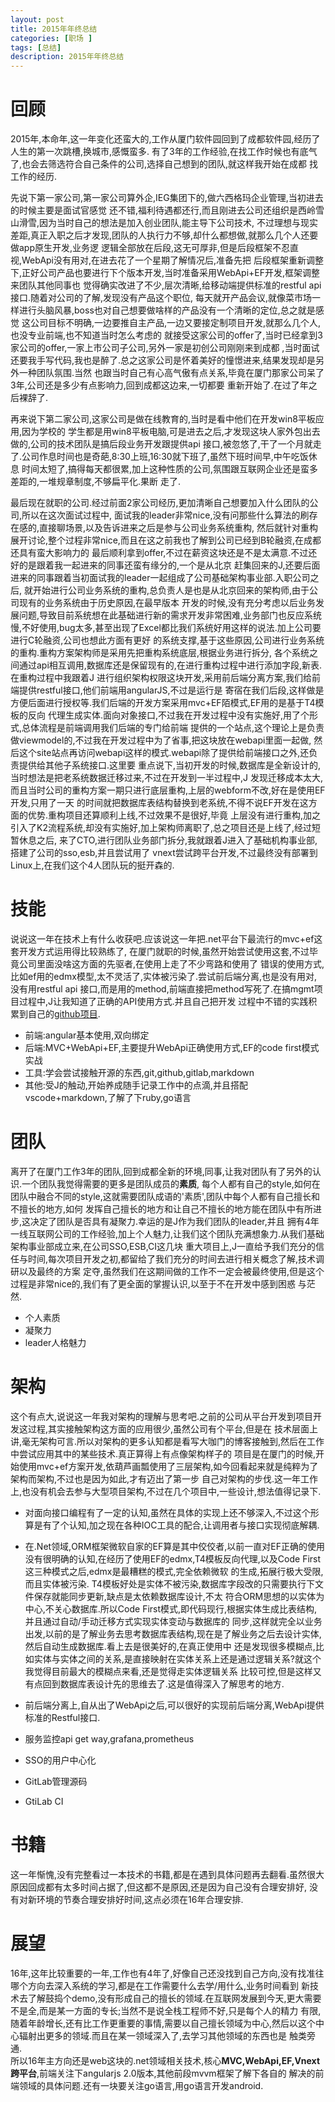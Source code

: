 ```yaml
---
layout: post
title: 2015年年终总结
categories: [职场 ]
tags: [总结]
description: 2015年年终总结
---
```


# 回顾
2015年,本命年,这一年变化还蛮大的,工作从厦门软件园回到了成都软件园,经历了人生的第一次跳槽,换城市,感慨蛮多.
有了3年的工作经验,在找工作时候也有底气了,也会去筛选符合自己条件的公司,选择自己想到的团队,就这样我开始在成都
找工作的经历.  
 
 <!--break--> 
    
先说下第一家公司,第一家公司算外企,IEG集团下的,做六西格玛企业管理,当初进去的时候主要是面试官感觉
还不错,福利待遇都还行,而且刚进去公司还组织是西岭雪山滑雪,因为当时自己的想法是加入创业团队,能主导下公司技术,
不过理想与现实差距,真正入职之后才发现,团队的人执行力不够,却什么都想做,就那么几个人还要做app原生开发,业务逻
逻辑全部放在后段,这无可厚非,但是后段框架不忍直视,WebApi没有用对,在进去花了一个星期了解情况后,准备先把
后段框架重新调整下,正好公司产品也要进行下个版本开发,当时准备采用WebApi+EF开发,框架调整来团队其他同事也
觉得确实改进了不少,层次清晰,给移动端提供标准的restful api接口.随着对公司的了解,发现没有产品这个职位,
每天就开产品会议,就像菜市场一样进行头脑风暴,boss也对自己想要做啥样的产品没有一个清晰的定位,总之就是感觉
这公司目标不明确,一边要推自主产品,一边又要接定制项目开发,就那么几个人,也没专业前端,也不知道当时怎么考虑的
就接受这家公司的offer了,当时已经拿到3家公司的offer,一家上市公司子公司,另外一家是初创公司刚刚来到成都
,当时面试还要我手写代码,我也是醉了.总之这家公司是怀着美好的憧憬进来,结果发现却是另外一种团队氛围.当然
也跟当时自己有心高气傲有点关系,毕竟在厦门那家公司呆了3年,公司还是多少有点影响力,回到成都这边来,一切都要
重新开始了.在过了年之后裸辞了.    
  
  
再来说下第二家公司,这家公司是做在线教育的,当时是看中他们在开发win8平板应用,因为学校的
学生都是用win8平板电脑,可是进去之后,才发现这块人家外包出去做的,公司的技术团队是搞后段业务开发跟提供api
接口,被忽悠了,干了一个月就走了.公司作息时间也是奇葩,8:30上班,16:30就下班了,虽然下班时间早,中午吃饭休息
时间太短了,搞得每天都很累,加上这种性质的公司,氛围跟互联网企业还是蛮多差距的,一堆规章制度,不够扁平化.果断
走了.  
  
最后现在就职的公司.经过前面2家公司经历,更加清晰自己想要加入什么团队的公司,所以在这次面试过程中,
面试我的leader非常nice,没有问那些什么算法的刷存在感的,直接聊场景,以及告诉进来之后是参与公司业务系统重构,
然后就针对重构展开讨论,整个过程非常nice,而且在这之前我也了解到公司已经到B轮融资,在成都还具有蛮大影响力的
最后顺利拿到offer,不过在薪资这块还是不是太满意.不过还好的是跟着我一起进来的同事还蛮有缘分的,一个是从北京
赶集回来的J,还要后面进来的同事跟着当初面试我的leader一起组成了公司基础架构事业部.入职公司之后,
就开始进行公司业务系统的重构,总负责人是也是从北京回来的架构师,由于公司现有的业务系统由于历史原因,在最早版本
开发的时候,没有充分考虑以后业务发展问题,导致目前系统想在此基础进行新的需求开发非常困难,业务部门也反应系统
慢,不好使用,bug太多,甚至出现了Excel都比我们系统好用这样的说法.加上公司要进行C轮融资,公司也想此方面有更好
的系统支撑,基于这些原因,公司进行业务系统的重构.重构方案架构师是采用先把重构系统底层,根据业务进行拆分,
各个系统之间通过api相互调用,数据库还是保留现有的,在进行重构过程中进行添加字段,新表.在重构过程中我跟着J
进行组织架构权限这块开发,采用前后端分离方案,我们给前端提供restful接口,他们前端用angularJS,不过是运行是
寄宿在我们后段,这样做是方便后面进行授权等.我们后端的开发方案采用mvc+EF陌模式,EF用的是基于T4模板的反向
代理生成实体.面向对象接口,不过我在开发过程中没有实施好,用了个形式,总体流程是前端调用我们后端的专门给前端
提供的一个站点,这个理论上是负责做viewmodel的,不过我在开发过程中为了省事,把这块放在webapi里面一起做,
然后这个site站点再访问webapi这样的模式.webapi除了提供给前端接口之外,还负责提供给其他子系统接口.这里要
重点说下,当初开发的时候,数据库是全新设计的,当时想法是把老系统数据迁移过来,不过在开发到一半过程中,J
发现迁移成本太大,而且当时公司的重构方案一期只进行底层重构,上层的webform不改,好在是使用EF开发,只用了一天
的时间就把数据库表结构替换到老系统,不得不说EF开发在这方面的优势.重构项目还算顺利上线,不过效果不是很好,毕竟
上层没有进行重构,加之引入了K2流程系统,却没有实施好,加上架构师离职了,总之项目还是上线了,经过短暂休息之后,
来了CTO,进行团队业务部门拆分,我就跟着J进入了基础机构事业部,搭建了公司的sso,esb,并且尝试用了
vnext尝试跨平台开发,不过最终没有部署到Linux上,在我们这个4人团队玩的挺开森的.
# 技能
说说这一年在技术上有什么收获吧.应该说这一年把.net平台下最流行的mvc+ef这套开发方式运用得比较熟练了,
在厦门就职的时候,虽然开始尝试使用这套,不过毕竟公司里面没啥这方面的先驱者,在使用上走了不少弯路和使用了
错误的使用方式,比如ef用的edmx模型,太不灵活了,实体被污染了.尝试前后端分离,也是没有用对,没有用restful api
接口,而是用的method,前端直接把method写死了.在搞mgmt项目过程中,J让我知道了正确的API使用方式.并且自己把开发
过程中不错的实践积累到自己的[github项目](https://github.com/hqpsoft/SEMS).  

* 前端:angular基本使用,双向绑定
* 后端:MVC+WebApi+EF,主要提升WebApi正确使用方式,EF的code first模式实战
* 工具:学会尝试接触开源的东西,git,github,gitlab,markdown
* 其他:受J的触动,开始养成随手记录工作中的点滴,并且搭配vscode+markdown,了解了下ruby,go语言  

# 团队
离开了在厦门工作3年的团队,回到成都全新的环境,同事,让我对团队有了另外的认识.一个团队我觉得需要的更多是团队成员的**素质**,
每个人都有自己的style,如何在团队中融合不同的style,这就需要团队成语的'素质',团队中每个人都有自己擅长和不擅长的地方,如何
发挥自己擅长的地方和让自己不擅长的地方能在团队中有所进步,这决定了团队是否具有凝聚力.幸运的是J作为我们团队的leader,并且
拥有4年一线互联网公司的工作经验,加上个人魅力,让我们这个团队充满想象力.从我们基础架构事业部成立来,在公司SSO,ESB,CI这几块
重大项目上,J一直给予我们充分的信任与时间,每次项目开发之初,都留给了我们充分的时间去进行相关概念了解,技术调研以及最终的方案
定夺,虽然我们在这期间做的工作不一定会被最终使用,但是这个过程是非常nice的,我们有了更全面的掌握认识,以至于不在开发中感到困惑
与茫然.  

* 个人素质
* 凝聚力
* leader人格魅力  

# 架构
这个有点大,说说这一年我对架构的理解与思考吧.之前的公司从平台开发到项目开发这过程,其实接触架构这方面的应用很少,虽然公司有个平台,但是在
技术层面上讲,毫无架构可言.所以对架构的更多认知都是看写大咖门的博客接触到,然后在工作中尝试应用其中的某些技术.真正算得上有点像架构样子的
项目是在厦门的时候,开始使用mvc+ef方案开发,依葫芦画瓢使用了三层架构,如今回看起来就是纯粹为了架构而架构,不过也是因为如此,才有迈出了第一步
自己对架构的步伐.这一年工作上,也没有机会去参与大型项目架构,不过在几个项目中,一些设计,想法值得记录下.  

* 对面向接口编程有了一定的认知,虽然在具体的实现上还不够深入,不过这个形算是有了个认知,加之现在各种IOC工具的配合,让调用者与接口实现彻底解耦.    
* 在.Net领域,ORM框架微软自家的EF算是其中佼佼者,以前一直对EF正确的使用没有很明确的认知,在经历了使用EF的edmx,T4模板反向代理,以及Code First这三种模式之后,edmx是最糟糕的模式,完全依赖微软
的生成,拓展行极大受限,而且实体被污染. T4模板好处是实体不被污染,数据库字段改的只需要执行下文件保存就能同步更新,缺点是太依赖数据库设计,不太
符合ORM思想的以实体为中心,不关心数据库.所以Code First模式,即代码现行,根据实体生成比表结构,并且通过自动/手动迁移方式实现实体变动与数据库的
同步,这样就完全以业务出发,以前的是了解业务去思考数据库表结构,现在是了解业务之后去设计实体,然后自动生成数据库.看上去是很美好的,在真正使用中
还是发现很多模糊点,比如实体与实体之间的关系,是直接映射在实体关系上还是通过逻辑关系?就这个我觉得目前最大的模糊点来看,还是觉得走实体逻辑关系
比较可控,但是这样又有点回到数据库表设计先的思维去了.这是值得深入了解思考的地方.  

* 前后端分离上,自从出了WebApi之后,可以很好的实现前后端分离,WebApi提供标准的Restful接口.
* 服务监控api get way,grafana,prometheus
* SSO的用户中心化
* GitLab管理源码
* GtiLab CI 

# 书籍
这一年惭愧,没有完整看过一本技术的书籍,都是在遇到具体问题再去翻看.虽然很大原因回成都有太多时间占据了,但这都不是原因,还是因为自己没有合理安排好,
没有对新环境的节奏合理安排好时间,这点必须在16年合理安排.
# 展望
16年,这年比较重要的一年,工作也有4年了,好像自己还没找到自己方向,没有找准往哪个方向去深入系统的学习,都是在工作需要什么去学/用什么,业务时间看到
新技术去了解鼓捣个demo,没有形成自己的擅长的领域.在互联网发展到今天,更大需要不是全,而是某一方面的专长;当然不是说全栈工程师不好,只是每个人的精力
有限,随着年龄增长,还有比工作更重要的事情,需要以自己擅长领域为中心,然后以这个中心辐射出更多的领域.而且在某一领域深入了,去学习其他领域的东西也是
触类旁通.  
所以16年主方向还是web这块的.net领域相关技术,核心**MVC,WebApi,EF,Vnext跨平台**,前端关注下angularjs 2.0版本,其他前段mvvm框架了解下各自的
解决的前端领域的具体问题.还有一块要关注go语言,用go语言开发android.